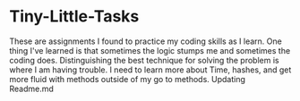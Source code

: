 # Tiny-Little-Tasks
These are assignments I found to practice my coding skills as I learn.
One thing I've learned is that sometimes the logic stumps me and sometimes the coding does.
Distinguishing the best technique for solving the problem is where I am having trouble.
I need to learn more about Time, hashes, and get more fluid with methods outside of my go to methods.
Updating Readme.md
